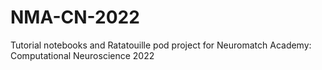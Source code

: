 # NMA-CN-2022
Tutorial notebooks and Ratatouille pod project for Neuromatch Academy: Computational Neuroscience 2022
